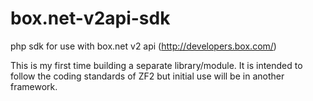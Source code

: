 box.net-v2api-sdk
=================

php sdk for use with box.net v2 api (http://developers.box.com/)

This is my first time building a separate library/module. It is intended to follow the coding standards of ZF2 but initial use will be in another framework.